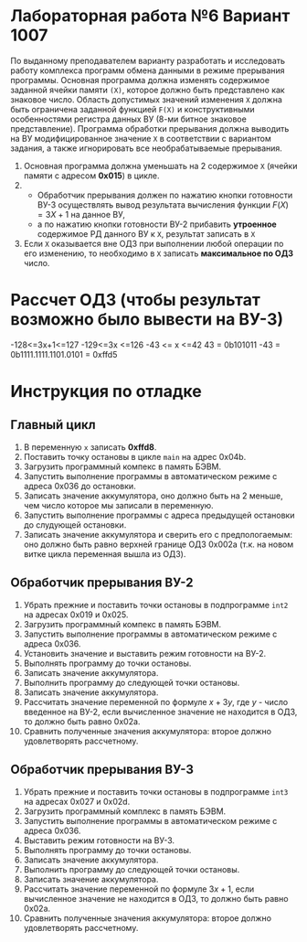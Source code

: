 # Лабораторная работа №6 Вариант 1007
По выданному преподавателем варианту разработать и исследовать работу комплекса программ обмена данными в режиме прерывания программы. Основная программа должна изменять содержимое заданной ячейки памяти `(Х)`, которое должно быть представлено как знаковое число. Область допустимых значений изменения `Х` должна быть ограничена заданной функцией `F(X)` и конструктивными особенностями регистра данных ВУ (8-ми битное знаковое представление). Программа обработки прерывания должна выводить на ВУ модифицированное значение `Х` в соответствии с вариантом задания, а также игнорировать все необрабатываемые прерывания.

1. Основная программа должна уменьшать на 2 содержимое `X` (ячейки памяти с адресом **0x015**) в цикле.
2. 
    - Обработчик прерывания должен по нажатию кнопки готовности ВУ-3 осуществлять вывод результата вычисления функции $F(X)=3X+1$ на данное ВУ, 
    - a по нажатию кнопки готовности ВУ-2 прибавить **утроенное** содержимое РД данного ВУ к `Х`, результат записать в `X`
3. Если `Х` оказывается вне ОДЗ при выполнении любой операции по его изменению, то необходимо в `Х` записать **максимальное по ОДЗ** число.


# Рассчет ОДЗ (чтобы результат возможно было вывести на ВУ-3)
-128<=3x+1<=127
-129<=3x  <=126
-43 <= x  <=42
43  = 0b101011
-43 = 0b1111.1111.1101.0101 = 0xffd5

# Инструкция по отладке
## Главный цикл
1. В переменную `x` записать **0xffd8**.
2. Поставить точку остановы в цикле `main` на адрес 0x04b.
3. Загрузить программный компекс в память БЭВМ.
4. Запустить выполнение программы в автоматическом режиме с адреса 0x036 до остановки.
5. Записать значение аккумулятора, оно должно быть на 2 меньше, чем число которое мы записали в переменную.
6. Запустить выполнение программы с адреса предыдущей остановки до слудующей остановки.
7. Записать значение аккумулятора и сверить его с предпологаемым: оно должно быть равно верхней границе ОДЗ 0x002a (т.к. на новом витке цикла переменная вышла из ОДЗ).

## Обработчик прерывания ВУ-2
1. Убрать прежние и поставить точки остановы в подпрограмме `int2` на адресах 0x019 и 0x025.
2. Загрузить программный компекс в память БЭВМ.
3. Запустить выполнение программы в автоматическом режиме с адреса 0x036.
4. Установить значение и выставить режим готовности на ВУ-2.
5. Выполнять программу до точки остановы.
4. Записать значение аккумулятора.
5. Выполнить программу до следующей точки остановы.
6. Записать значение аккумулятора.
7. Рассчитать значение переменной по формуле $x+3y$, где $y$ - число введенное на ВУ-2,  если вычисленное значение не находится в ОДЗ, то должно быть равно 0x02a.
9. Сравнить полученные значения аккумулятора: второе должно удовлетворять рассчетному.

## Обработчик прерывания ВУ-3
1. Убрать прежние и поставить точки остановы в подпрограмме `int3` на адресах 0x027 и 0x02d.
2. Загрузить программный комплекс в память БЭВМ.
3. Запустить выполнение программы в автоматическом режиме с адреса 0x036.
4. Выставить режим готовности на ВУ-3.
5. Выполнять программу до точки остановы.
4. Записать значение аккумулятора.
5. Выполнить программу до следующей точки остановы.
6. Записать значение аккумулятора.
7. Рассчитать значение переменной по формуле $3x+1$,  если вычисленное значение не находится в ОДЗ, то должно быть равно 0x02a.
9. Сравнить полученные значения аккумулятора: второе должно удовлетворять рассчетному.


